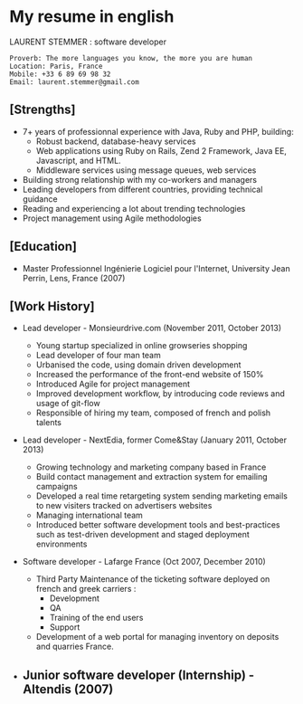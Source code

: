 My resume in english
======

LAURENT STEMMER : software developer


```
Proverb: The more languages you know, the more you are human
Location: Paris, France
Mobile: +33 6 89 69 98 32
Email: laurent.stemmer@gmail.com
```

[Strengths]
-----------

- 7+ years of professionnal experience with Java, Ruby and PHP, building:
	- Robust backend, database-heavy services 
	- Web applications using Ruby on Rails, Zend 2 Framework, Java EE, Javascript, and HTML.
	- Middleware services using message queues, web services
- Building strong relationship with my co-workers and managers
- Leading developers from different countries, providing technical guidance
- Reading and experiencing a lot about trending technologies
- Project management using Agile methodologies

[Education]
-----------

- Master Professionnel Ingénierie Logiciel pour l'Internet, University Jean Perrin, Lens, France (2007)

[Work History]
--------------

- Lead developer - Monsieurdrive.com (November 2011, October 2013)
	- Young startup specialized in online growseries shopping
	- Lead developer of four man team
	- Urbanised the code, using domain driven development
	- Increased the performance of the front-end website of 150%
	- Introduced Agile for project management
	- Improved development workflow, by introducing code reviews and usage of git-flow
	- Responsible of hiring my team, composed of french and polish talents

- Lead developer - NextEdia, former Come&Stay (January 2011, October 2013)
	- Growing technology and marketing company based in France
	- Build contact management and extraction system for emailing campaigns
	- Developed a real time retargeting system sending marketing emails to new visiters tracked on advertisers websites
	- Managing international team
	- Introduced better software development tools and best-practices such as test-driven development and staged deployment environments

- Software developer - Lafarge France (Oct 2007, December 2010)
	- Third Party Maintenance of the ticketing software deployed on french and greek carriers :
		- Development
		- QA
		- Training of the end users
		- Support
	- Development of a web portal for managing inventory on deposits and quarries France.

- Junior software developer (Internship) - Altendis (2007)
	- 
